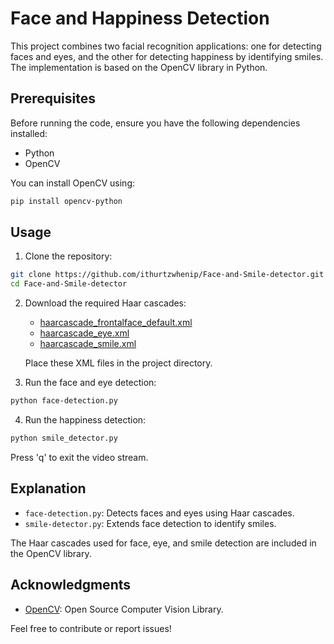 # Face and Happiness Detection

This project combines two facial recognition applications: one for detecting faces and eyes, and the other for detecting happiness by identifying smiles. The implementation is based on the OpenCV library in Python.

## Prerequisites

Before running the code, ensure you have the following dependencies installed:

- Python
- OpenCV

You can install OpenCV using:

```bash
pip install opencv-python
```

## Usage

1. Clone the repository:

```bash
git clone https://github.com/ithurtzwhenip/Face-and-Smile-detector.git
cd Face-and-Smile-detector
```

2. Download the required Haar cascades:

   - [haarcascade_frontalface_default.xml](https://github.com/opencv/opencv/blob/master/data/haarcascades/haarcascade_frontalface_default.xml)
   - [haarcascade_eye.xml](https://github.com/opencv/opencv/blob/master/data/haarcascades/haarcascade_eye.xml)
   - [haarcascade_smile.xml](https://github.com/opencv/opencv/blob/master/data/haarcascades/haarcascade_smile.xml)

   Place these XML files in the project directory.

3. Run the face and eye detection:

```bash
python face-detection.py
```

4. Run the happiness detection:

```bash
python smile_detector.py
```

Press 'q' to exit the video stream.

## Explanation

- `face-detection.py`: Detects faces and eyes using Haar cascades.
- `smile-detector.py`: Extends face detection to identify smiles.

The Haar cascades used for face, eye, and smile detection are included in the OpenCV library.

## Acknowledgments

- [OpenCV](https://opencv.org/): Open Source Computer Vision Library.

Feel free to contribute or report issues!
